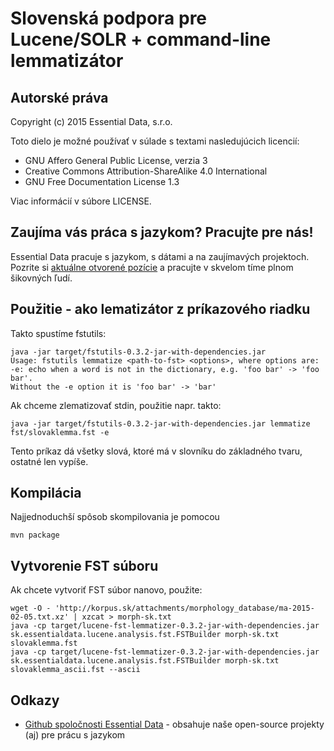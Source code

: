 Slovenská podpora pre Lucene/SOLR + command-line lemmatizátor
=============================================================

Autorské práva
--------------

Copyright (c) 2015 Essential Data, s.r.o.

Toto dielo je možné používať v súlade s textami nasledujúcich licencií:

* GNU Affero General Public License, verzia 3
* Creative Commons Attribution-ShareAlike 4.0 International
* GNU Free Documentation License 1.3

Viac informácií v súbore LICENSE. 

Zaujíma vás práca s jazykom? Pracujte pre nás!
----------------------------------------------

Essential Data pracuje s jazykom, s dátami a na zaujímavých projektoch. Pozrite si
[aktuálne otvorené pozície](http://www.essential-data.sk/pracujte-pre-nas/) a pracujte v skvelom
tíme plnom šikovných ľudí.

Použitie - ako lematizátor z príkazového riadku
-----------------------------------------------

Takto spustíme fstutils:

```
java -jar target/fstutils-0.3.2-jar-with-dependencies.jar
Usage: fstutils lemmatize <path-to-fst> <options>, where options are:
-e: echo when a word is not in the dictionary, e.g. 'foo bar' -> 'foo bar'.
Without the -e option it is 'foo bar' -> 'bar'
```

Ak chceme zlematizovať stdin, použitie napr. takto:

```
java -jar target/fstutils-0.3.2-jar-with-dependencies.jar lemmatize fst/slovaklemma.fst -e
```

Tento príkaz dá všetky slová, ktoré má v slovníku do základného tvaru, ostatné len vypíše. 


Kompilácia
----------

Najjednoduchší spôsob skompilovania je pomocou 

```
mvn package
```

Vytvorenie FST súboru
---------------------

Ak chcete vytvoriť FST súbor nanovo, použite:

```
wget -O - 'http://korpus.sk/attachments/morphology_database/ma-2015-02-05.txt.xz' | xzcat > morph-sk.txt
java -cp target/lucene-fst-lemmatizer-0.3.2-jar-with-dependencies.jar sk.essentialdata.lucene.analysis.fst.FSTBuilder morph-sk.txt slovaklemma.fst
java -cp target/lucene-fst-lemmatizer-0.3.2-jar-with-dependencies.jar sk.essentialdata.lucene.analysis.fst.FSTBuilder morph-sk.txt slovaklemma_ascii.fst --ascii
```

Odkazy
------

* [Github spoločnosti Essential Data](https://github.com/essential-data/) - obsahuje naše open-source projekty (aj) pre prácu s jazykom